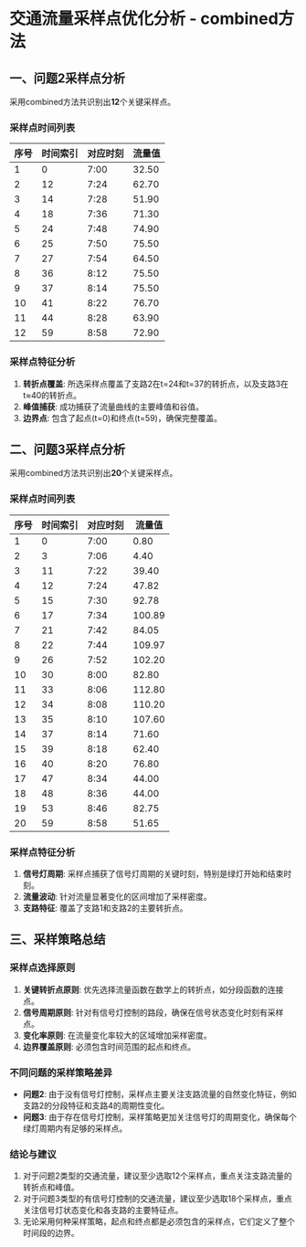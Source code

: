 # 交通流量采样点优化分析 - combined方法

## 一、问题2采样点分析

采用combined方法共识别出**12**个关键采样点。

### 采样点时间列表

| 序号 | 时间索引 | 对应时刻 | 流量值 |
|------|----------|----------|--------|
| 1 | 0 | 7:00 | 32.50 |
| 2 | 12 | 7:24 | 62.70 |
| 3 | 14 | 7:28 | 51.90 |
| 4 | 18 | 7:36 | 71.30 |
| 5 | 24 | 7:48 | 74.90 |
| 6 | 25 | 7:50 | 75.50 |
| 7 | 27 | 7:54 | 64.50 |
| 8 | 36 | 8:12 | 75.50 |
| 9 | 37 | 8:14 | 75.50 |
| 10 | 41 | 8:22 | 76.70 |
| 11 | 44 | 8:28 | 63.90 |
| 12 | 59 | 8:58 | 72.90 |

### 采样点特征分析

1. **转折点覆盖**: 所选采样点覆盖了支路2在t=24和t=37的转折点，以及支路3在t≈40的转折点。
2. **峰值捕获**: 成功捕获了流量曲线的主要峰值和谷值。
3. **边界点**: 包含了起点(t=0)和终点(t=59)，确保完整覆盖。

## 二、问题3采样点分析

采用combined方法共识别出**20**个关键采样点。

### 采样点时间列表

| 序号 | 时间索引 | 对应时刻 | 流量值 |
|------|----------|----------|--------|
| 1 | 0 | 7:00 | 0.80 |
| 2 | 3 | 7:06 | 4.40 |
| 3 | 11 | 7:22 | 39.40 |
| 4 | 12 | 7:24 | 47.82 |
| 5 | 15 | 7:30 | 92.78 |
| 6 | 17 | 7:34 | 100.89 |
| 7 | 21 | 7:42 | 84.05 |
| 8 | 22 | 7:44 | 109.97 |
| 9 | 26 | 7:52 | 102.20 |
| 10 | 30 | 8:00 | 82.80 |
| 11 | 33 | 8:06 | 112.80 |
| 12 | 34 | 8:08 | 110.20 |
| 13 | 35 | 8:10 | 107.60 |
| 14 | 37 | 8:14 | 71.60 |
| 15 | 39 | 8:18 | 62.40 |
| 16 | 40 | 8:20 | 76.80 |
| 17 | 47 | 8:34 | 44.00 |
| 18 | 48 | 8:36 | 44.00 |
| 19 | 53 | 8:46 | 82.75 |
| 20 | 59 | 8:58 | 51.65 |

### 采样点特征分析

1. **信号灯周期**: 采样点捕获了信号灯周期的关键时刻，特别是绿灯开始和结束时刻。
2. **流量波动**: 针对流量显著变化的区间增加了采样密度。
3. **支路特征**: 覆盖了支路1和支路2的主要转折点。

## 三、采样策略总结

### 采样点选择原则

1. **关键转折点原则**: 优先选择流量函数在数学上的转折点，如分段函数的连接点。
2. **信号周期原则**: 针对有信号灯控制的路段，确保在信号状态变化时刻有采样点。
3. **变化率原则**: 在流量变化率较大的区域增加采样密度。
4. **边界覆盖原则**: 必须包含时间范围的起点和终点。

### 不同问题的采样策略差异

- **问题2**: 由于没有信号灯控制，采样点主要关注支路流量的自然变化特征，例如支路2的分段特征和支路4的周期性变化。
- **问题3**: 由于存在信号灯控制，采样策略更加关注信号灯的周期变化，确保每个绿灯周期内有足够的采样点。

### 结论与建议

1. 对于问题2类型的交通流量，建议至少选取12个采样点，重点关注支路流量的转折点和峰值。
2. 对于问题3类型的有信号灯控制的交通流量，建议至少选取18个采样点，重点关注信号灯状态变化和各支路的主要特征点。
3. 无论采用何种采样策略，起点和终点都是必须包含的采样点，它们定义了整个时间段的边界。
